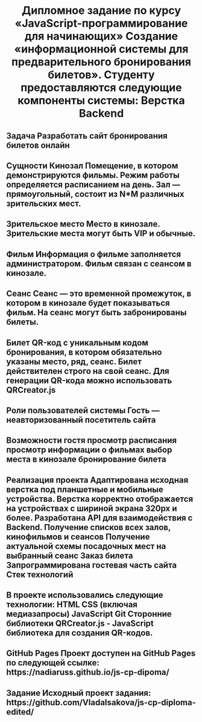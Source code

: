 <h1 align="center"> Дипломное задание по курсу «JavaScript-программирование для начинающих»
Создание «информационной системы для предварительного бронирования билетов».
Студенту предоставляются следующие компоненты системы:
Верстка
Backend

<h2>Задача
Разработать сайт бронирования билетов онлайн

<h2>Сущности
Кинозал
Помещение, в котором демонстрируются фильмы. Режим работы определяется расписанием на день. Зал — прямоугольный, состоит из N*M различных зрительских мест.

<h2>Зрительское место
Место в кинозале. Зрительские места могут быть VIP и обычные.

<h2>Фильм
Информация о фильме заполняется администратором. Фильм связан с сеансом в кинозале.

<h2>Сеанс
Сеанс — это временной промежуток, в котором в кинозале будет показываться фильм. На сеанс могут быть забронированы билеты.

<h2>Билет
QR-код c уникальным кодом бронирования, в котором обязательно указаны место, ряд, сеанс. Билет действителен строго на свой сеанс. Для генерации QR-кода можно использовать QRCreator.js

<h2>Роли пользователей системы
Гость — неавторизованный посетитель сайта

<h2>Возможности гостя
просмотр расписания
просмотр информации о фильмах
выбор места в кинозале
бронирование билета

<h2>Реализация проекта
Адаптирована исходная верстка под планшетные и мобильные устройства. Верстка корректно отображается на устройствах с шириной экрана 320px и более.
Разработана API для взаимодействия с Backend.
Получение списков всех залов, кинофильмов и сеансов
Получение актуальной схемы посадочных мест на выбранный сеанс
Заказ билета
Запрограммирована гостевая часть сайта
Стек технологий

<h2>В проекте использовались следующие технологии:
HTML
CSS (включая медиазапросы)
JavaScript
Git
Сторонние библиотеки
QRCreator.js - JavaScript библиотека для создания QR-кодов.

<h2>GitHub Pages
Проект доступен на GitHub Pages по следующей ссылке: https://nadiaruss.github.io/js-cp-dipoma/

<h2>Задание
Исходный проект задания: https://github.com/VladaIsakova/js-cp-diploma-edited/